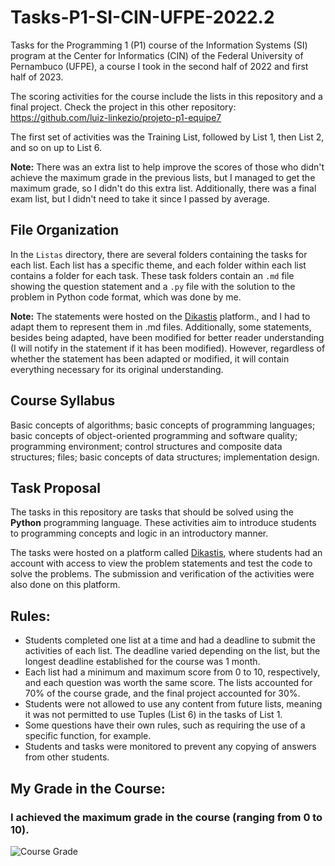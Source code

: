 # Tasks-P1-SI-CIN-UFPE-2022.2

Tasks for the Programming 1 (P1) course of the Information Systems (SI) program at the Center for Informatics (CIN) of the Federal University of Pernambuco (UFPE), a course I took in the second half of 2022 and first half of 2023.

The scoring activities for the course include the lists in this repository and a final project. Check the project in this other repository: https://github.com/luiz-linkezio/projeto-p1-equipe7

The first set of activities was the Training List, followed by List 1, then List 2, and so on up to List 6.

**Note:** There was an extra list to help improve the scores of those who didn't achieve the maximum grade in the previous lists, but I managed to get the maximum grade, so I didn't do this extra list. Additionally, there was a final exam list, but I didn't need to take it since I passed by average.

## File Organization

In the `Listas` directory, there are several folders containing the tasks for each list. Each list has a specific theme, and each folder within each list contains a folder for each task. These task folders contain an `.md` file showing the question statement and a `.py` file with the solution to the problem in Python code format, which was done by me.

**Note:** The statements were hosted on the [Dikastis](https://dikastis.com.br) platform., and I had to adapt them to represent them in .md files. Additionally, some statements, besides being adapted, have been modified for better reader understanding (I will notify in the statement if it has been modified). However, regardless of whether the statement has been adapted or modified, it will contain everything necessary for its original understanding.

## Course Syllabus

Basic concepts of algorithms; basic concepts of programming languages; basic concepts of object-oriented programming and software quality; programming environment; control structures and composite data structures; files; basic concepts of data structures; implementation design.

## Task Proposal

The tasks in this repository are tasks that should be solved using the **Python** programming language. These activities aim to introduce students to programming concepts and logic in an introductory manner.

The tasks were hosted on a platform called [Dikastis](https://dikastis.com.br), where students had an account with access to view the problem statements and test the code to solve the problems. The submission and verification of the activities were also done on this platform.

## Rules:

- Students completed one list at a time and had a deadline to submit the activities of each list. The deadline varied depending on the list, but the longest deadline established for the course was 1 month.
- Each list had a minimum and maximum score from 0 to 10, respectively, and each question was worth the same score. The lists accounted for 70% of the course grade, and the final project accounted for 30%.
- Students were not allowed to use any content from future lists, meaning it was not permitted to use Tuples (List 6) in the tasks of List 1.
- Some questions have their own rules, such as requiring the use of a specific function, for example.
- Students and tasks were monitored to prevent any copying of answers from other students.

## My Grade in the Course:
### I achieved the maximum grade in the course (ranging from 0 to 10).
![Course Grade](https://lh3.googleusercontent.com/PmOp37WYM-U9jjxMoukDgkw3OW0qVywJhPy_MzoD9c6WnHF2huYCNJHYryeIpiK0_YaG9N3y2ZgYILceV-x_VgJZNV_G9-lZopdudYnu4jk868hcQaC7JXmoYSuQVaE4cup0m_Kw7osBGM2giDZGKegY2sQm6UISSrPSuwh-1anFnUoPhmlJeRElwHtEIcEgwRq6LN2j9nbIEtlW3ke4ag6471joOvTWvKeOrSHeJkcIGJWPkxbG_YoTJNawgsPbbRe-Zn2VPxwlUassyluDjMjgGyGz6TNHKZWUVjYIK9UuBLh41LqR5-bhX6Vd687SgKUrGhBCYf83ojW-canJ_s9XtSSrh3TK4ePtoV_xM0yqQrl3OU3ENtDJ5mfAZsbVrvfpDnj6-ng3uXAp4O_ZeZ7RsE-xJgQmM-tCS6okx2UWzYylefyBwNzQclICbBYOp_GvQFhTih4m1jX2nODc4u_iN6fU7TF5TG9i9QuF2zgLNt900EiL_S9ffg8woNJJItAGZrfeDTxyc_Jw5IlcJZeO1Tra68XhF6TK_BR5EJna43vSWQu_EhORIO8iqu_LDhJfPQLfJkJuy1SF8QIalyK26kEvuRjg1u_1SbV2rEPBq3pVmqACVc0-zKKU_uaZn6czdoCEVyBe3_htat2__OlPW7cPkJAhMsj1bHJRzXJg2tVHmZ7D_M-yKEB1SFhb5-1YjBarJaS6nKe_B0uOnx4PC1wdkZjrsFdlJbsGCN9TwlwDMf-bi9So1xPCEPjNHYE_vUTTiVylEJ8x2fUclMCiK6BxZwmuVYEc5JLhz4orm2mHnBif4CQo1P_B27WBaqd_QR0aTVaisdQtcyQitSCvZYqHSTtXy6t8kXJcmuUFvWPwWkWoECgxpNL8JBi6VmlGRNJMrA_WV0rmuTUF7PMNGLtKlNAO1VTS5TLwylG19r7s-k8FPp9eEHvKXq2Ri0hr1EcUXWEZJz3Zr2vcRg=w1562-h431-s-no?authuser=0)
